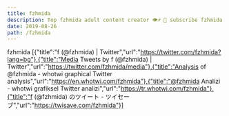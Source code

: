 ```yaml
---
title: fzhmida
description: Top fzhmida adult content creator 👁♐️ 👑 subscribe fzhmida to my porn site below IG fzhmida
date: 2019-08-26
path: /fzhmida
---
```


fzhmida
[{"title":"f (@fzhmida) | Twitter","url":"https://twitter.com/fzhmida?lang=bg"},{"title":"Media Tweets by f (@fzhmida) | Twitter","url":"https://twitter.com/fzhmida/media"},{"title":"Analysis of @fzhmida - whotwi graphical Twitter analysis","url":"https://en.whotwi.com/fzhmida"},{"title":"@fzhmida Analizi - whotwi grafiksel Twitter analizi","url":"https://tr.whotwi.com/fzhmida"},{"title":"f (@fzhmida) のツイート - ツイセーブ","url":"https://twisave.com/fzhmida"}]

